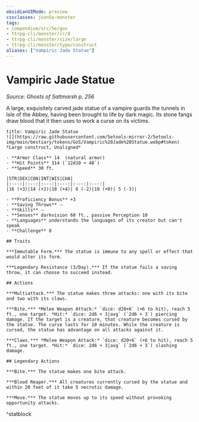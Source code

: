 ```yaml
---
obsidianUIMode: preview
cssclasses: json5e-monster
tags:
- compendium/src/5e/gos
- ttrpg-cli/monster/cr/8
- ttrpg-cli/monster/size/large
- ttrpg-cli/monster/type/construct
aliases: ["Vampiric Jade Statue"]
---
```

# Vampiric Jade Statue
*Source: Ghosts of Saltmarsh p. 256*  

A large, exquisitely carved jade statue of a vampire guards the tunnels in Isle of the Abbey, having been brought to life by dark magic. Its stone fangs draw blood that it then uses to work a curse on its victims.

```ad-statblock
title: Vampiric Jade Statue
![](https://raw.githubusercontent.com/5etools-mirror-2/5etools-img/main/bestiary/tokens/GoS/Vampiric%20Jade%20Statue.webp#token)
*Large construct, Unaligned*

- **Armor Class** 14  (natural armor)
- **Hit Points** 114 (`12d10 + 48`)
- **Speed** 30 ft.

|STR|DEX|CON|INT|WIS|CHA|
|:---:|:---:|:---:|:---:|:---:|:---:|
|16 (+3)|14 (+2)|18 (+4)| 6 (-2)|10 (+0)| 5 (-3)|

- **Proficiency Bonus** +3
- **Saving Throws** ⏤
- **Skills** ⏤
- **Senses** darkvision 60 ft., passive Perception 10
- **Languages** understands the languages of its creator but can't speak
- **Challenge** 8

## Traits

***Immutable Form.*** The statue is immune to any spell or effect that would alter its form.

***Legendary Resistance (3/Day).*** If the statue fails a saving throw, it can choose to succeed instead.

## Actions

***Multiattack.*** The statue makes three attacks: one with its bite and two with its claws.

***Bite.*** *Melee Weapon Attack:* `dice: d20+6` (+6 to hit), reach 5 ft., one target. *Hit:* `dice: 2d6 + 3|avg` (`2d6 + 3`) piercing damage. If the target is a creature, that creature becomes cursed by the statue. The curse lasts for 10 minutes. While the creature is cursed, the statue has advantage on all attacks against it.

***Claws.*** *Melee Weapon Attack:* `dice: d20+6` (+6 to hit), reach 5 ft., one target. *Hit:* `dice: 2d6 + 3|avg` (`2d6 + 3`) slashing damage.

## Legendary Actions

***Bite.*** The statue makes one bite attack.

***Blood Reaper.*** All creatures currently cursed by the statue and within 20 feet of it take 5 necrotic damage.

***Move.*** The statue moves up to its speed without provoking opportunity attacks.
```
^statblock